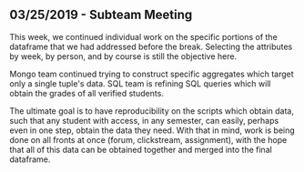 ## 03/25/2019 - Subteam Meeting

This week, we continued individual work on the specific portions of the dataframe that we had addressed before the break. Selecting the attributes by week, by person, and by course is still the objective here. 

Mongo team continued trying to construct specific aggregates which target only a single tuple's data. SQL team is refining SQL queries which will obtain the grades of all verified students.

The ultimate goal is to have reproducibility on the scripts which obtain data, such that any student with access, in any semester, can easily, perhaps even in one step, obtain the data they need. With that in mind, work is being done on all fronts at once (forum, clickstream, assignment), with the hope that all of this data can be obtained together and merged into the final dataframe.

